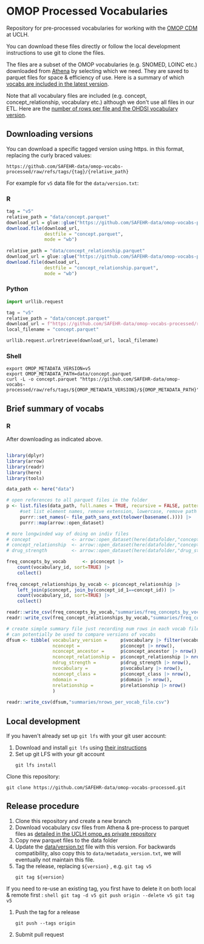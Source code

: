 # OMOP Processed Vocabularies

Repository for pre-processed vocabularies for working with the [OMOP CDM](https://ohdsi.github.io/CommonDataModel/) at UCLH.

You can download these files directly or follow the local development instructions to use git to clone the files.

The files are a subset of the OMOP vocabularies (e.g. SNOMED, LOINC etc.) downloaded from [Athena](https://athena.ohdsi.org/) by selecting which we need. They are saved to parquet files for space & efficiency of use. Here is a summary of which [vocabs are included in the latest version](summaries/freq_concepts_by_vocab.csv).

Note that all vocabulary files are included (e.g. concept, concept_relationship, vocabulary etc.) although we don't use all files in our ETL. Here are the [number of rows per file and the OHDSI vocabulary version](summaries/nrows_per_vocab_file.csv).

## Downloading versions

You can download a specific tagged version using https.
in this format, replacing the curly braced values:

`https://github.com/SAFEHR-data/omop-vocabs-processed/raw/refs/tags/{tag}/{relative_path}`

For example for `v5` data file for the `data/version.txt`:

### R

```r
tag = "v5"
relative_path = "data/concept.parquet"
download_url = glue::glue("https://github.com/SAFEHR-data/omop-vocabs-processed/raw/refs/tags/{tag}/{relative_path}")
download.file(download_url,
              destfile = "concept.parquet",
              mode = "wb")
              
relative_path = "data/concept_relationship.parquet"
download_url = glue::glue("https://github.com/SAFEHR-data/omop-vocabs-processed/raw/refs/tags/{tag}/{relative_path}")
download.file(download_url,
              destfile = "concept_relationship.parquet",
              mode = "wb")              
```
### Python

```python
import urllib.request

tag = "v5"
relative_path = "data/concept.parquet"
download_url = f"https://github.com/SAFEHR-data/omop-vocabs-processed/raw/refs/tags/{tag}/{relative_path}"
local_filename = "concept.parquet"

urllib.request.urlretrieve(download_url, local_filename)
```
### Shell

```shell
export OMOP_METADATA_VERSION=v5
export OMOP_METADATA_PATH=data/concept.parquet
curl -L -o concept.parquet "https://github.com/SAFEHR-data/omop-vocabs-processed/raw/refs/tags/${OMOP_METADATA_VERSION}/${OMOP_METADATA_PATH}"
```

## Brief summary of vocabs

### R

After downloading as indicated above.

```r

library(dplyr)
library(arrow)
library(readr)
library(here)
library(tools)

data_path <- here("data")

# open references to all parquet files in the folder
p <- list.files(data_path, full.names = TRUE, recursive = FALSE, pattern = "*.parquet") |>
     #set list element names, remove extension, lowercase, remove path
     purrr::set_names(~ file_path_sans_ext(tolower(basename(.)))) |>
     purrr::map(arrow::open_dataset)

# more longwinded way of doing on indiv files
# concept               <- arrow::open_dataset(here(datafolder,"concept.parquet"))
# concept_relationship  <- arrow::open_dataset(here(datafolder,"concept_relationship.parquet"))
# drug_strength         <- arrow::open_dataset(here(datafolder,"drug_strength.parquet"))

freq_concepts_by_vocab      <- p$concept |> 
    count(vocabulary_id, sort=TRUE) |> 
    collect()
    
freq_concept_relationships_by_vocab <- p$concept_relationship |> 
    left_join(p$concept, join_by(concept_id_1==concept_id)) |> 
    count(vocabulary_id, sort=TRUE) |> 
    collect()

readr::write_csv(freq_concepts_by_vocab,"summaries/freq_concepts_by_vocab.csv")
readr::write_csv(freq_concept_relationships_by_vocab,"summaries/freq_concept_relationships_by_vocab.csv")

# create simple summary file just recording num rows in each vocab file
# can potentially be used to compare versions of vocabs
dfsum <- tibble( vocabulary_version =     p$vocabulary |> filter(vocabulary_id=='None') |> pull(vocabulary_version,as_vector=TRUE),
                 nconcept =               p$concept |> nrow(),
                 nconcept_ancestor =      p$concept_ancestor |> nrow(),
                 nconcept_relationship =  p$concept_relationship |> nrow(),
                 ndrug_strength =         p$drug_strength |> nrow(),
                 nvocabulary =            p$vocabulary |> nrow(), 
                 nconcept_class =         p$concept_class |> nrow(),                                   nconcept_synonym =       p$concept_synonym |> nrow(),
                 ndomain =                p$domain |> nrow(),
                 nrelationship =          p$relationship |> nrow()
                 )
                 
readr::write_csv(dfsum,"summaries/nrows_per_vocab_file.csv")                 

```

## Local development

If you haven't already set up `git lfs` with your git user account:

1. Download and install `git lfs` using [their instructions](https://git-lfs.com/)
2. Set up git LFS with your git account
    ```shell
    git lfs install
    ```

Clone this repository:

```shell
git clone https://github.com/SAFEHR-data/omop-vocabs-processed.git
```

## Release procedure

1. Clone this repository and create a new branch
1. Download vocabulary csv files from Athena & pre-process to parquet files as [detailed in the UCLH omop_es private repository](https://github.com/uclh-criu/omop_es/blob/master/omop_metadata/omop_vocabs_readme.md)
1. Copy new parquet files to the data folder 
1. Update the [data/version.txt](data/version.txt) file with this version. 
   For backwards compatibility, also copy this to `data/metadata_version.txt`, we will eventually not maintain this file.
1. Tag the release, replacing `${version}` , e.g. `git tag v5`
    ```shell
    git tag ${version}
    ```
  If you need to re-use an existing tag, you first have to delete it on both local & remote first :
    ```shell
    git tag -d v5
    git push origin --delete v5
    git tag v5
    ```  
1. Push the tag for a release
    ```shell
    git push --tags origin
    ```
1. Submit pull request

